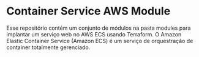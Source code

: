 # Container Service AWS Module

Esse repositório contém um conjunto de módulos na pasta modules para implantar um serviço web no AWS ECS usando Terraform. O Amazon Elastic Container Service (Amazon ECS) é um serviço de orquestração de container totalmente gerenciado.